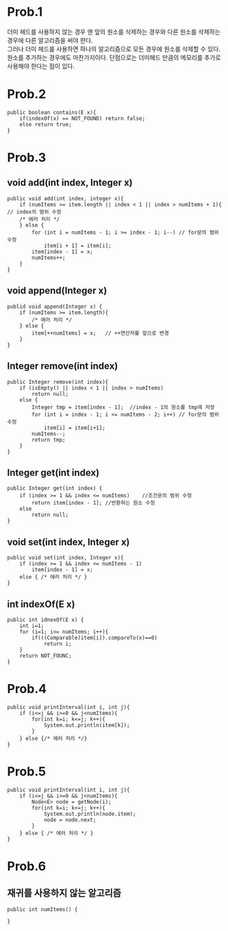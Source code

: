 # Prob.1
더미 헤드를 사용하지 않는 경우 맨 앞의 원소를 삭제하는 경우와 다른 원소를 삭제하는 경우에 다른 알고리즘을 써야 한다.  
그러나 더미 헤드를 사용하면 하나의 알고리즘으로 모든 경우에 원소를 삭제할 수 있다.
원소를 추가하는 경우에도 마찬가지이다.
단점으로는 더미헤드 만큼의 메모리를 추가로 사용해야 한다는 점이 있다.

# Prob.2
```
public boolean contains(E x){
    if(indexOf(x) == NOT_FOUND) return false;
    else return true;
}
```

# Prob.3
## void add(int index, Integer x)
```
public void add(int index, integer x){
    if (numItems >= item.length || index < 1 || index > numItems + 1){  // index의 범위 수정
    /* 에러 처리 */
    } else {
        for (int i = numItems - 1; i >= index - 1; i--) // for문의 범위 수정
            item[i + 1] = item[i];
        item[index - 1] = x;
        numItems++;
    }
}
```
## void append(Integer x)
```
publid void append(Integer x) {
    if (numItems >= item.length){
        /* 에러 처리 */
    } else {
        item[++numItems] = x;   // ++연산자를 앞으로 변경
    }
}
```
## Integer remove(int index)
```
public Integer remove(int index){
    if (isEmpty() || index < 1 || index > numItems)
        return null;
    else {
        Integer tmp = item[index - 1];  //index - 1의 원소를 tmp에 저장
        for (int i = index - 1; i <= numItems - 2; i++) // for문의 범위 수정
            item[i] = item[i+1];
        numItems--;
        return tmp;
    }
}
```
## Integer get(int index)
```
public Integer get(int index) {
    if (index >= 1 && index <= numItems)    //조건문의 범위 수정
        return item[index - 1]; //반환하는 원소 수정
    else
        return null;
}
```
## void set(int index, Integer x)
```
public void set(int index, Integer x){
    if (index >= 1 && index <= numItems - 1)
        item[index - 1] = x;
    else { /* 에러 처리 */ }
}
```
## int indexOf(E x)
```
public int idnexOf(E x) {
    int i=1;
    for (i=1; i<= numItems; i++){
        if(((Comparable)item[i]).compareTo(x)==0)
            return i;
    }
    return NOT_FOUNC;
}
```
# Prob.4
```
public void printInterval(int i, int j){
    if (i<=j && i>=0 && j<numItems){
        for(int k=i; k<=j; k++){
            System.out.println(item[k]);
        }
    } else {/* 에러 처리 */}
}
```
# Prob.5
```
public void printInterval(int i, int j){
    if (i<=j && i>=0 && j<numItems){
        Node<E> node = getNode(i);
        for(int k=i; k<=j; k++){
            System.out.println(node.item);
            node = node.next;
        }
    } else { /* 에러 처리 */ }
}
```
# Prob.6
## 재귀를 사용하지 않는 알고리즘
```
public int numItems() {
    
}